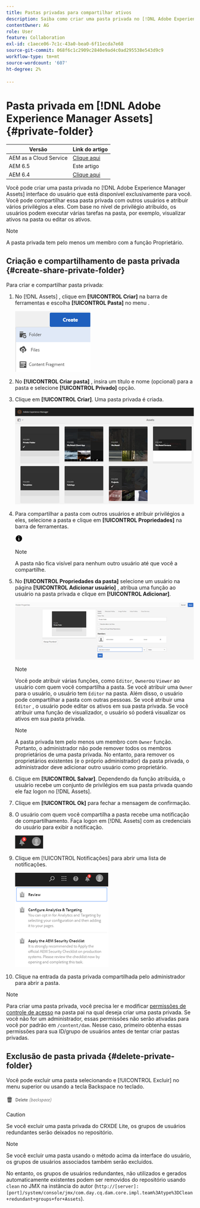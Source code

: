 ```yaml
---
title: Pastas privadas para compartilhar ativos
description: Saiba como criar uma pasta privada no [!DNL Adobe Experience Manager Assets] e compartilhá-lo com outros usuários e atribuir vários privilégios a eles.
contentOwner: AG
role: User
feature: Collaboration
exl-id: c1aece06-7c1c-43a0-bea0-6f11ecda7e68
source-git-commit: 068f6c1c2909c2840e9ad4c0ad295538e543d9c9
workflow-type: tm+mt
source-wordcount: '607'
ht-degree: 2%

---
```


# Pasta privada em [!DNL Adobe Experience Manager Assets] {#private-folder}

| Versão | Link do artigo |
| -------- | ---------------------------- |
| AEM as a Cloud Service | [Clique aqui](https://experienceleague.adobe.com/docs/experience-manager-cloud-service/content/assets/manage/private-folder.html?lang=en) |
| AEM 6.5 | Este artigo |
| AEM 6.4 | [Clique aqui](https://experienceleague.adobe.com/docs/experience-manager-64/assets/managing/private-folder.html?lang=en) |

Você pode criar uma pasta privada no [!DNL Adobe Experience Manager Assets] interface do usuário que está disponível exclusivamente para você. Você pode compartilhar essa pasta privada com outros usuários e atribuir vários privilégios a eles. Com base no nível de privilégio atribuído, os usuários podem executar várias tarefas na pasta, por exemplo, visualizar ativos na pasta ou editar os ativos.

>[!NOTE]
>
>A pasta privada tem pelo menos um membro com a função Proprietário.

## Criação e compartilhamento de pasta privada {#create-share-private-folder}

Para criar e compartilhar pasta privada:

1. No [!DNL Assets] , clique em **[!UICONTROL Criar]** na barra de ferramentas e escolha **[!UICONTROL Pasta]** no menu .

   ![Criar pasta de ativos](assets/Create-folder.png)

1. No **[!UICONTROL Criar pasta]** , insira um título e nome (opcional) para a pasta e selecione **[!UICONTROL Privado]** opção.

1. Clique em **[!UICONTROL Criar]**. Uma pasta privada é criada.

   ![chlimage_1-413](assets/chlimage_1-413.png)

1. Para compartilhar a pasta com outros usuários e atribuir privilégios a eles, selecione a pasta e clique em **[!UICONTROL Propriedades]** na barra de ferramentas.

   ![opção de informações](assets/do-not-localize/info-circle-icon.png)

   >[!NOTE]
   >
   >A pasta não fica visível para nenhum outro usuário até que você a compartilhe.

1. No **[!UICONTROL Propriedades da pasta]** selecione um usuário na página **[!UICONTROL Adicionar usuário]** , atribua uma função ao usuário na pasta privada e clique em **[!UICONTROL Adicionar]**.

   ![chlimage_1-415](assets/chlimage_1-415.png)

   >[!NOTE]
   >
   >Você pode atribuir várias funções, como `Editor`, `Owner`ou `Viewer` ao usuário com quem você compartilha a pasta. Se você atribuir uma `Owner` para o usuário, o usuário tem `Editor` na pasta. Além disso, o usuário pode compartilhar a pasta com outras pessoas. Se você atribuir uma `Editor` , o usuário pode editar os ativos em sua pasta privada. Se você atribuir uma função de visualizador, o usuário só poderá visualizar os ativos em sua pasta privada.

   >[!NOTE]
   >
   >A pasta privada tem pelo menos um membro com `Owner` função. Portanto, o administrador não pode remover todos os membros proprietários de uma pasta privada. No entanto, para remover os proprietários existentes (e o próprio administrador) da pasta privada, o administrador deve adicionar outro usuário como proprietário.

1. Clique em **[!UICONTROL Salvar]**. Dependendo da função atribuída, o usuário recebe um conjunto de privilégios em sua pasta privada quando ele faz logon no [!DNL Assets].
1. Clique em **[!UICONTROL Ok]** para fechar a mensagem de confirmação.
1. O usuário com quem você compartilha a pasta recebe uma notificação de compartilhamento. Faça logon em [!DNL Assets] com as credenciais do usuário para exibir a notificação.

   ![chlimage_1-416](assets/chlimage_1-416.png)

1. Clique em [!UICONTROL Notificações] para abrir uma lista de notificações.

   ![Lista de notificações](assets/Assets-Notification.png)

1. Clique na entrada da pasta privada compartilhada pelo administrador para abrir a pasta.

>[!NOTE]
>
>Para criar uma pasta privada, você precisa ler e modificar [permissões de controle de acesso](/help/sites-administering/security.md#permissions-in-aem) na pasta pai na qual deseja criar uma pasta privada. Se você não for um administrador, essas permissões não serão ativadas para você por padrão em `/content/dam`. Nesse caso, primeiro obtenha essas permissões para sua ID/grupo de usuários antes de tentar criar pastas privadas.

## Exclusão de pasta privada {#delete-private-folder}

Você pode excluir uma pasta selecionando e [!UICONTROL Excluir] no menu superior ou usando a tecla Backspace no teclado.

![excluir opção no menu superior](assets/delete-option.png)

>[!CAUTION]
>
>Se você excluir uma pasta privada do CRXDE Lite, os grupos de usuários redundantes serão deixados no repositório.

>[!NOTE]
>
>Se você excluir uma pasta usando o método acima da interface do usuário, os grupos de usuários associados também serão excluídos.
>
>No entanto, os grupos de usuários redundantes, não utilizados e gerados automaticamente existentes podem ser removidos do repositório usando `clean` no JMX na instância do autor (`http://[server]:[port]/system/console/jmx/com.day.cq.dam.core.impl.team%3Atype%3DClean+redundant+groups+for+Assets`).
